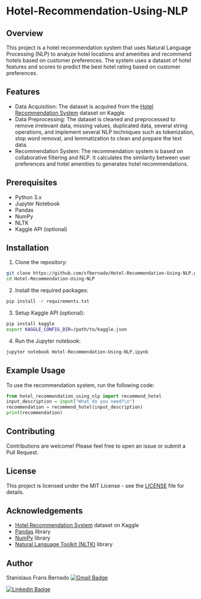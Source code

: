 # Hotel-Recommendation-Using-NLP

## Overview

This project is a hotel recommendation system that uses Natural Language Processing (NLP) to analyze hotel locations and amenities and recommend hotels based on customer preferences. The system uses a dataset of hotel features and scores to predict the best hotel rating based on customer preferences.

## Features

- Data Acquisition: The dataset is acquired from the [Hotel Recommendation System](https://www.kaggle.com/datasets/jiashenliu/515k-hotel-reviews-data-in-europe) dataset on Kaggle.
- Data Preprocessing: The dataset is cleaned and preprocessed to remove irrelevant data, missing values, duplicated data, several string operations, and implement several NLP techniques such as tokenization, stop word removal, and lemmatization to clean and prepare the text data.
- Recommendation System: The recommendation system is based on collaborative filtering and NLP. It calculates the similarity between user preferences and hotel amenities to generates hotel recommendations.

## Prerequisites

- Python 3.x
- Jupyter Notebook
- Pandas
- NumPy
- NLTK
- Kaggle API (optional)

## Installation

1. Clone the repository:
```bash
git clone https://github.com/sfbernado/Hotel-Recommendation-Using-NLP.git
cd Hotel-Recommendation-Using-NLP
```

2. Install the required packages:
```bash
pip install -r requirements.txt
```

3. Setup Kaggle API (optional):
```bash
pip install kaggle
export KAGGLE_CONFIG_DIR=/path/to/kaggle.json
```

4. Run the Jupyter notebook:
```bash
jupyter notebook Hotel-Recommendation-Using-NLP.ipynb
```

## Example Usage

To use the recommendation system, run the following code:

```python
from hotel_recommendation_using_nlp import recommend_hotel
input_description = input("What do you need?\n")
recommendation = recommend_hotel(input_description)
print(recommendation)
```
## Contributing

Contributions are welcome! Please feel free to open an issue or submit a Pull Request.

## License

This project is licensed under the MIT License - see the [LICENSE](LICENSE) file for details.

## Acknowledgements

- [Hotel Recommendation System](https://www.kaggle.com/datasets/jiashenliu/515k-hotel-reviews-data-in-europe) dataset on Kaggle
- [Pandas](https://pandas.pydata.org/) library
- [NumPy](https://numpy.org/) library
- [Natural Language Toolkit (NLTK)](https://www.nltk.org/) library

## Author

Stanislaus Frans Bernado
[![Gmail Badge](https://img.shields.io/badge/-stanislausfb@gmail.com-c14438?style=flat&logo=Gmail&logoColor=white)](mailto:stanislausfb@gmail.com "Connect via Email")

[![Linkedin Badge](https://img.shields.io/badge/-Stanislaus%20Frans%20Bernado-0072b1?style=flat&logo=Linkedin&logoColor=white)](https://www.linkedin.com/in/stanislausfb/ "Connect on LinkedIn")